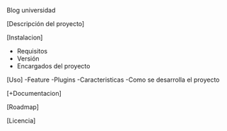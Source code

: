Blog universidad

[Descripción del proyecto]

[Instalacion]
- Requisitos
- Versión
- Encargados del proyecto

[Uso]
-Feature
-Plugins
-Caracteristicas
-Como se desarrolla el proyecto

[+Documentacion]

[Roadmap]

[Licencia]
